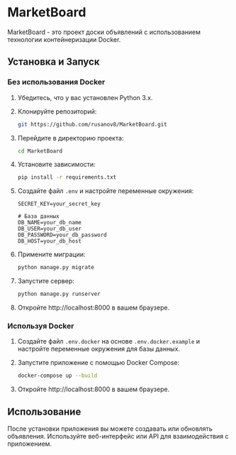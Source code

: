 # MarketBoard

MarketBoard - это проект доски объявлений с использованием технологии контейнеризации Docker.

## Установка и Запуск

### Без использования Docker

1. Убедитесь, что у вас установлен Python 3.x.

2. Клонируйте репозиторий:

    ```bash
    git https://github.com/rusanov8/MarketBoard.git
    ```

3. Перейдите в директорию проекта:

    ```bash
    cd MarketBoard
    ```

4. Установите зависимости:

    ```bash
    pip install -r requirements.txt
    ```

5. Создайте файл `.env` и настройте переменные окружения:

    ```env
    SECRET_KEY=your_secret_key

    # База данных
    DB_NAME=your_db_name
    DB_USER=your_db_user
    DB_PASSWORD=your_db_password
    DB_HOST=your_db_host
    ```

6. Примените миграции:

    ```bash
    python manage.py migrate
    ```

7. Запустите сервер:

    ```bash
    python manage.py runserver
    ```

8. Откройте http://localhost:8000 в вашем браузере.

### Используя Docker

1. Создайте файл `.env.docker` на основе `.env.docker.example` и настройте переменные окружения для базы данных.

2. Запустите приложение с помощью Docker Compose:

    ```bash
    docker-compose up --build
    ```

3. Откройте http://localhost:8000 в вашем браузере.

## Использование

После установки приложения вы можете создавать или обновлять объявления. Используйте веб-интерфейс или API для взаимодействия с приложением.